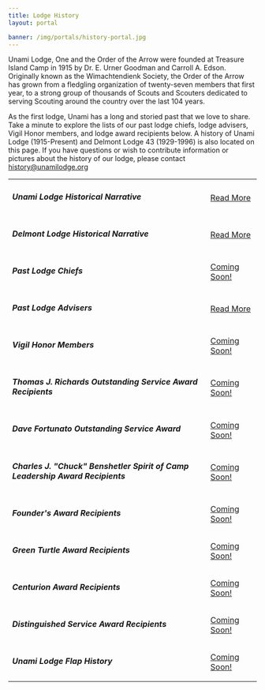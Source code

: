 ```yaml
---
title: Lodge History
layout: portal

banner: /img/portals/history-portal.jpg
---
```


Unami Lodge, One and the Order of the Arrow were founded at Treasure Island Camp in 1915 by Dr. E. Urner Goodman and Carroll A. Edson. Originally known as the Wimachtendienk Society, the Order of the Arrow has grown from a fledgling organization of twenty-seven members that first year, to a strong group of thousands of Scouts and Scouters dedicated to serving Scouting around the country over the last 104 years.

As the first lodge, Unami has a long and storied past that we love to share. Take a minute to explore the lists of our past lodge chiefs, lodge advisers, Vigil Honor members, and lodge award recipients below. A history of Unami Lodge (1915-Present) and Delmont Lodge 43 (1929-1996) is also located on this page. If you have questions or wish to contribute information or pictures about the history of our lodge, please contact history@unamilodge.org 

<table class="table">
	<tr>
		<td class="align-middle"><h5 class="my-0">Unami Lodge Historical Narrative</h5></td>
		<td class="align-middle text-md-right"><a class="btn btn-primary" href="history-narrative">Read More</a></td>
	</tr>
	<tr>
		<td class="align-middle"><h5 class="my-0">Delmont Lodge Historical Narrative</h5></td>
		<td class="align-middle text-md-right"><a class="btn btn-primary" href="history-delmont">Read More</a></td>
	</tr>
	<tr>
		<td class="align-middle"><h5 class="my-0">Past Lodge Chiefs</h5></td>
		<td class="align-middle text-md-right"><a class="btn btn-primary" href="#">Coming Soon!</a></td>
	</tr>
	<tr>
		<td class="align-middle"><h5 class="my-0">Past Lodge Advisers</h5></td>
		<td class="align-middle text-md-right"><a class="btn btn-primary" href="history-lodgeadvisers">Read More</a></td>
	</tr>
	<tr>
		<td class="align-middle"><h5 class="my-0">Vigil Honor Members</h5></td>
		<td class="align-middle text-md-right"><a class="btn btn-primary" href="#">Coming Soon!</a></td>
	</tr>
	<tr>
		<td class="align-middle"><h5 class="my-0">Thomas J. Richards Outstanding Service Award Recipients</h5></td>
		<td class="align-middle text-md-right"><a class="btn btn-primary" href="#">Coming Soon!</a></td>
	</tr>
	<tr>
		<td class="align-middle"><h5 class="my-0">Dave Fortunato Outstanding Service Award</h5></td>
		<td class="align-middle text-md-right"><a class="btn btn-primary" href="#">Coming Soon!</a></td>
	</tr>
	<tr>
		<td class="align-middle"><h5 class="my-0">Charles J. "Chuck" Benshetler Spirit of Camp Leadership Award Recipients</h5></td>
		<td class="align-middle text-md-right"><a class="btn btn-primary" href="#">Coming Soon!</a></td>
	</tr>
	<tr>
		<td class="align-middle"><h5 class="my-0">Founder's Award Recipients</h5></td>
		<td class="align-middle text-md-right"><a class="btn btn-primary" href="#">Coming Soon!</a></td>
	</tr>
	<tr>
		<td class="align-middle"><h5 class="my-0">Green Turtle Award Recipients</h5></td>
		<td class="align-middle text-md-right"><a class="btn btn-primary" href="#">Coming Soon!</a></td>
	</tr>
	<tr>
		<td class="align-middle"><h5 class="my-0">Centurion Award Recipients</h5></td>
		<td class="align-middle text-md-right"><a class="btn btn-primary" href="#">Coming Soon!</a></td>
	</tr>
	<tr>
		<td class="align-middle"><h5 class="my-0">Distinguished Service Award Recipients</h5></td>
		<td class="align-middle text-md-right"><a class="btn btn-primary" href="#">Coming Soon!</a></td>
	</tr>
	<tr>
		<td class="align-middle"><h5 class="my-0">Unami Lodge Flap History</h5></td>
		<td class="align-middle text-md-right"><a class="btn btn-primary" href="#">Coming Soon!</a></td>
	</tr>
</table>